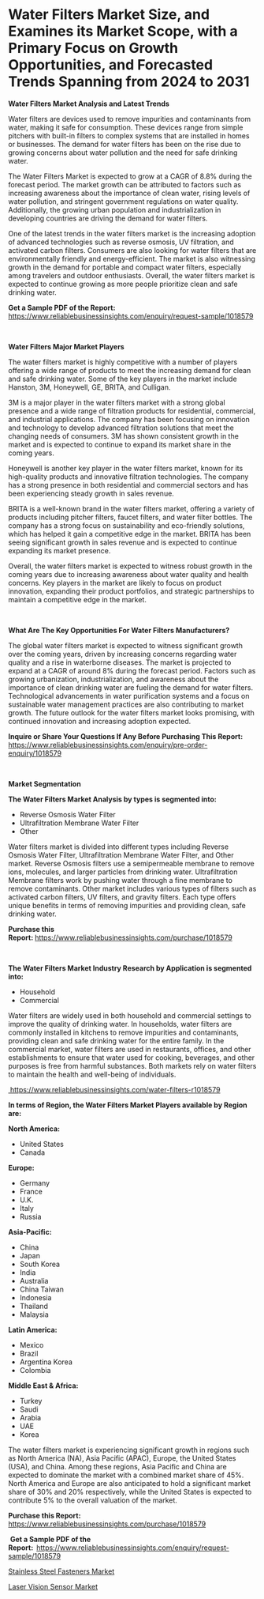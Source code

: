 <p><h1>Water Filters Market Size, and Examines its Market Scope, with a Primary Focus on Growth Opportunities, and Forecasted Trends Spanning from 2024 to 2031</h1></p><p><strong>Water Filters Market Analysis and Latest Trends</strong></p>
<p><p>Water filters are devices used to remove impurities and contaminants from water, making it safe for consumption. These devices range from simple pitchers with built-in filters to complex systems that are installed in homes or businesses. The demand for water filters has been on the rise due to growing concerns about water pollution and the need for safe drinking water.</p><p>The Water Filters Market is expected to grow at a CAGR of 8.8% during the forecast period. The market growth can be attributed to factors such as increasing awareness about the importance of clean water, rising levels of water pollution, and stringent government regulations on water quality. Additionally, the growing urban population and industrialization in developing countries are driving the demand for water filters.</p><p>One of the latest trends in the water filters market is the increasing adoption of advanced technologies such as reverse osmosis, UV filtration, and activated carbon filters. Consumers are also looking for water filters that are environmentally friendly and energy-efficient. The market is also witnessing growth in the demand for portable and compact water filters, especially among travelers and outdoor enthusiasts. Overall, the water filters market is expected to continue growing as more people prioritize clean and safe drinking water.</p></p>
<p><strong>Get a Sample PDF of the Report:&nbsp;</strong> <a href="https://www.reliablebusinessinsights.com/enquiry/request-sample/1018579">https://www.reliablebusinessinsights.com/enquiry/request-sample/1018579</a></p>
<p>&nbsp;</p>
<p><strong>Water Filters Major Market Players</strong></p>
<p><p>The water filters market is highly competitive with a number of players offering a wide range of products to meet the increasing demand for clean and safe drinking water. Some of the key players in the market include Hanston, 3M, Honeywell, GE, BRITA, and Culligan.</p><p>3M is a major player in the water filters market with a strong global presence and a wide range of filtration products for residential, commercial, and industrial applications. The company has been focusing on innovation and technology to develop advanced filtration solutions that meet the changing needs of consumers. 3M has shown consistent growth in the market and is expected to continue to expand its market share in the coming years.</p><p>Honeywell is another key player in the water filters market, known for its high-quality products and innovative filtration technologies. The company has a strong presence in both residential and commercial sectors and has been experiencing steady growth in sales revenue.</p><p>BRITA is a well-known brand in the water filters market, offering a variety of products including pitcher filters, faucet filters, and water filter bottles. The company has a strong focus on sustainability and eco-friendly solutions, which has helped it gain a competitive edge in the market. BRITA has been seeing significant growth in sales revenue and is expected to continue expanding its market presence.</p><p>Overall, the water filters market is expected to witness robust growth in the coming years due to increasing awareness about water quality and health concerns. Key players in the market are likely to focus on product innovation, expanding their product portfolios, and strategic partnerships to maintain a competitive edge in the market.</p></p>
<p>&nbsp;</p>
<p><strong>What Are The Key Opportunities For Water Filters Manufacturers?</strong></p>
<p><p>The global water filters market is expected to witness significant growth over the coming years, driven by increasing concerns regarding water quality and a rise in waterborne diseases. The market is projected to expand at a CAGR of around 8% during the forecast period. Factors such as growing urbanization, industrialization, and awareness about the importance of clean drinking water are fueling the demand for water filters. Technological advancements in water purification systems and a focus on sustainable water management practices are also contributing to market growth. The future outlook for the water filters market looks promising, with continued innovation and increasing adoption expected.</p></p>
<p><strong>Inquire or Share Your Questions If Any Before Purchasing This Report:</strong> <a href="https://www.reliablebusinessinsights.com/enquiry/pre-order-enquiry/1018579">https://www.reliablebusinessinsights.com/enquiry/pre-order-enquiry/1018579</a></p>
<p>&nbsp;</p>
<p><strong>Market Segmentation</strong></p>
<p><strong>The Water Filters Market Analysis by types is segmented into:</strong></p>
<p><ul><li>Reverse Osmosis Water Filter</li><li>Ultrafiltration Membrane Water Filter</li><li>Other</li></ul></p>
<p><p>Water filters market is divided into different types including Reverse Osmosis Water Filter, Ultrafiltration Membrane Water Filter, and Other market. Reverse Osmosis filters use a semipermeable membrane to remove ions, molecules, and larger particles from drinking water. Ultrafiltration Membrane filters work by pushing water through a fine membrane to remove contaminants. Other market includes various types of filters such as activated carbon filters, UV filters, and gravity filters. Each type offers unique benefits in terms of removing impurities and providing clean, safe drinking water.</p></p>
<p><strong>Purchase this Report:&nbsp;</strong><a href="https://www.reliablebusinessinsights.com/purchase/1018579">https://www.reliablebusinessinsights.com/purchase/1018579</a></p>
<p>&nbsp;</p>
<p><strong>The Water Filters Market Industry Research by Application is segmented into:</strong></p>
<p><ul><li>Household</li><li>Commercial</li></ul></p>
<p><p>Water filters are widely used in both household and commercial settings to improve the quality of drinking water. In households, water filters are commonly installed in kitchens to remove impurities and contaminants, providing clean and safe drinking water for the entire family. In the commercial market, water filters are used in restaurants, offices, and other establishments to ensure that water used for cooking, beverages, and other purposes is free from harmful substances. Both markets rely on water filters to maintain the health and well-being of individuals.</p></p>
<p><a href="https://www.reliablebusinessinsights.com/water-filters-r1018579">&nbsp;https://www.reliablebusinessinsights.com/water-filters-r1018579</a></p>
<p><strong>In terms of Region, the Water Filters Market Players available by Region are:</strong></p>
<p>
    <p> <strong> North America: </strong>
        <ul>
            <li>United States</li>
            <li>Canada</li>
        </ul>
        </p> 
    <p> <strong> Europe: </strong>
        <ul>
            <li>Germany</li>
            <li>France</li>
            <li>U.K.</li>
            <li>Italy</li>
            <li>Russia</li>
        </ul>
        </p> 
    <p> <strong> Asia-Pacific: </strong>
        <ul>
            <li>China</li>
            <li>Japan</li>
            <li>South Korea</li>
            <li>India</li>
            <li>Australia</li>
            <li>China Taiwan</li>
            <li>Indonesia</li>
            <li>Thailand</li>
            <li>Malaysia</li>
        </ul>
        </p> 
    <p> <strong> Latin America: </strong>
        <ul>
            <li>Mexico</li>
            <li>Brazil</li>
            <li>Argentina Korea</li>
            <li>Colombia</li>
        </ul>
        </p> 
    <p> <strong> Middle East & Africa: </strong>
        <ul>
            <li>Turkey</li>
            <li>Saudi</li>
            <li>Arabia</li>
            <li>UAE</li>
            <li>Korea</li>
        </ul>
    </p>
    </p>
<p><p>The water filters market is experiencing significant growth in regions such as North America (NA), Asia Pacific (APAC), Europe, the United States (USA), and China. Among these regions, Asia Pacific and China are expected to dominate the market with a combined market share of 45%. North America and Europe are also anticipated to hold a significant market share of 30% and 20% respectively, while the United States is expected to contribute 5% to the overall valuation of the market.</p></p>
<p><strong>Purchase this Report: </strong><a href="https://www.reliablebusinessinsights.com/purchase/1018579">https://www.reliablebusinessinsights.com/purchase/1018579</a></p>
<p>&nbsp;<strong>Get a Sample PDF of the Report:&nbsp;&nbsp;</strong><a href="https://www.reliablebusinessinsights.com/enquiry/request-sample/1018579">https://www.reliablebusinessinsights.com/enquiry/request-sample/1018579</a></p>
<p><strong></strong></p>
<p><p><a href="https://view.publitas.com/reportprime-1/global-stainless-steel-fasteners-market-exploring-market-share-market-trends-and-future-growth/">Stainless Steel Fasteners Market</a></p><p><a href="https://github.com/ranaacryptoaddmin/Market-Research-Report-List-1/blob/main/laser-vision-sensor-market.md">Laser Vision Sensor Market</a></p></p>